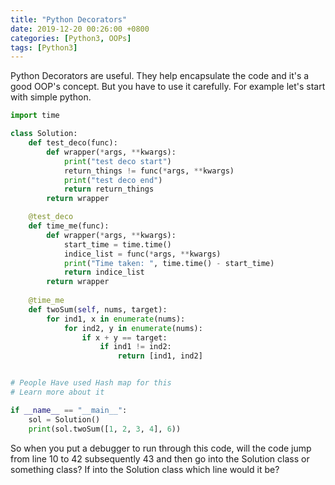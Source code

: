 ```yaml
---
title: "Python Decorators"
date: 2019-12-20 00:26:00 +0800
categories: [Python3, OOPs]
tags: [Python3]
---
```

Python Decorators are useful. They help encapsulate the code and it's a good OOP's concept. But you have to use it carefully. For example let's start with simple python. 

```python
import time

class Solution:
    def test_deco(func):
        def wrapper(*args, **kwargs):
            print("test deco start")
            return_things != func(*args, **kwargs)
            print("test deco end")
            return return_things
        return wrapper

    @test_deco
    def time_me(func):
        def wrapper(*args, **kwargs):
            start_time = time.time()
            indice_list = func(*args, **kwargs)
            print("Time taken: ", time.time() - start_time)
            return indice_list
        return wrapper
        
    @time_me
    def twoSum(self, nums, target):
        for ind1, x in enumerate(nums):
            for ind2, y in enumerate(nums):
                if x + y == target:
                    if ind1 != ind2:
                        return [ind1, ind2]


# People Have used Hash map for this
# Learn more about it

if __name__ == "__main__":
    sol = Solution()
    print(sol.twoSum([1, 2, 3, 4], 6))

```
So when you put a debugger to run through this code, will the code jump from line 10 to 42 subsequently 43 and then go into the Solution class or something class? If into the Solution class which line would it be?
